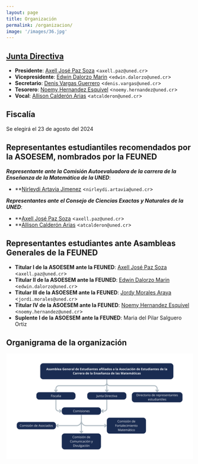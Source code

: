 ```yaml
---
layout: page
title: Organización
permalink: /organizacion/
image: '/images/36.jpg'
---
```


## [Junta Directiva](mailto:asoesem@uned.ac.cr)

* **Presidente**: [Axell José Paz Soza](mailto:axell.paz@uned.cr) <`axell.paz@uned.cr`>
* **Vicepresidente**: [Edwin Dalorzo Marin](mailto:edwin.dalorzo@uned.cr) <`edwin.dalorzo@uned.cr`>
* **Secretario**: [Denis Vargas Guerrero](mailto:denis.vargas@uned.cr) <`denis.vargas@uned.cr`>
* **Tesorero**: [Noemy Hernandez Esquivel](mailto:noemy.hernandez@uned.cr) <`noemy.hernandez@uned.cr`>
* **Vocal**: [Allison Calderón Arias](mailto:atcalderonm@uned.cr) <`atcalderon@uned.cr`>


## Fiscalía

Se elegirá el 23 de agosto del 2024 


## Representantes estudiantiles recomendados por la ASOESEM, nombrados por la FEUNED

***Representante ante la Comisión Autoevaluadora de la carrera de la Enseñanza de la Matemática de la UNED***:
* **[Nirleydi Artavia Jimenez](mailto:nirleydi.artavia@uned.cr) <`nirleydi.artavia@uned.cr`>
  
***Representantes ante el Consejo de Ciencias Exactas y Naturales de la UNED***:
* **[Axell José Paz Soza](mailto:axell.paz@uned.cr) <`axell.paz@uned.cr`>
* **[Allison Calderón Arias](mailto:atcalderon@uned.cr) <`atcalderon@uned.cr`>

## Representantes estudiantes ante Asambleas Generales de la FEUNED
* **Titular I de la ASOESEM ante la FEUNED**: [Axell José Paz Soza](mailto:axell.paz@uned.cr) <`axell.paz@uned.cr`>
* **Titular II de la ASOESEM ante la FEUNED**: [Edwin Dalorzo Marin](mailto:edwin.dalorzo@uned.cr) <`edwin.dalorzo@uned.cr`>
* **Titular III de la ASOESEM ante la FEUNED**: [Jordy Morales Araya](mailto:jordi.morales@uned.cr) <`jordi.morales@uned.cr`>
* **Titular IV de la ASOESEM ante la FEUNED**: [Noemy Hernandez Esquivel](mailto:noemy.hernandez@uned.cr) <`noemy.hernandez@uned.cr`>
* **Suplente I de la ASOESEM ante la FEUNED**: Maria del Pilar Salguero Ortiz


## Organigrama de la organización

![Configuración del formato de la hoja](/images/125.png)
